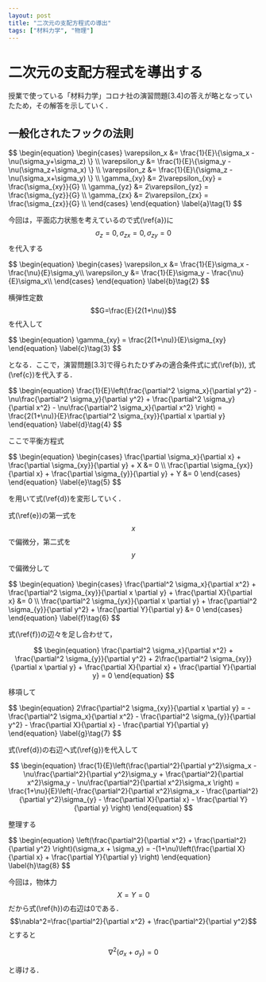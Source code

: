 ```yaml
---
layout: post
title: "二次元の支配方程式の導出"
tags: ["材料力学", "物理"]
---
```


# 二次元の支配方程式を導出する

授業で使っている「材料力学」コロナ社の演習問題[3.4]の答えが略となっていたため，その解答を示していく．

## 一般化されたフックの法則

<div style="overflow-x: auto">
$$
\begin{equation}
    \begin{cases}
        \varepsilon_x &= \frac{1}{E}\{\sigma_x - \nu(\sigma_y+\sigma_z) \} \\
        \varepsilon_y &= \frac{1}{E}\{\sigma_y - \nu(\sigma_z+\sigma_x) \} \\
        \varepsilon_z &= \frac{1}{E}\{\sigma_z - \nu(\sigma_x+\sigma_y) \} \\
        \gamma_{xy} &= 2\varepsilon_{xy} = \frac{\sigma_{xy}}{G} \\
        \gamma_{yz} &= 2\varepsilon_{yz} = \frac{\sigma_{yz}}{G} \\
        \gamma_{zx} &= 2\varepsilon_{zx} = \frac{\sigma_{zx}}{G} \\
    \end{cases}
\end{equation}
\label{a}\tag{1}
$$
</div>

今回は，平面応力状態を考えているので式(\ref{a})に$$\sigma_z=0, \sigma_{zx}=0, \sigma_{zy}=0$$を代入する

<div style="overflow-x: auto">
$$
\begin{equation}
    \begin{cases}
        \varepsilon_x &= \frac{1}{E}\sigma_x - \frac{\nu}{E}\sigma_y\\
        \varepsilon_y &= \frac{1}{E}\sigma_y - \frac{\nu}{E}\sigma_x\\
    \end{cases}
\end{equation}
\label{b}\tag{2}
$$
</div>

横弾性定数$$G=\frac{E}{2(1+\nu)}$$を代入して

<div style="overflow-x: auto">
$$
\begin{equation}
    \gamma_{xy} = \frac{2(1+\nu)}{E}\sigma_{xy}
\end{equation}
\label{c}\tag{3}
$$
</div>

となる．ここで，演習問題[3.3]で得られたひずみの適合条件式に式(\ref{b}), 式(\ref{c})を代入する．

<div style="overflow-x: auto">
$$
   \begin{equation}
    \frac{1}{E}\left(\frac{\partial^2 \sigma_x}{\partial y^2} - \nu\frac{\partial^2 \sigma_y}{\partial y^2} + \frac{\partial^2 \sigma_y}{\partial x^2} - \nu\frac{\partial^2 \sigma_x}{\partial x^2} \right) = \frac{2(1+\nu)}{E}\frac{\partial^2 \sigma_{xy}}{\partial x \partial y}
   \end{equation}
    \label{d}\tag{4}
$$
</div>


ここで平衡方程式

<div style="overflow-x: auto">
$$
\begin{equation}
    \begin{cases}
        \frac{\partial \sigma_x}{\partial x} + \frac{\partial \sigma_{xy}}{\partial y} + X &= 0 \\
        \frac{\partial \sigma_{yx}}{\partial x} + \frac{\partial \sigma_{y}}{\partial y} + Y &= 0
    \end{cases}
\end{equation}
\label{e}\tag{5}
$$
</div>

を用いて式(\ref{d})を変形していく．

式(\ref{e})の第一式を$$x$$で偏微分，第二式を$$y$$で偏微分して

<div style="overflow-x: auto">
$$
\begin{equation}
    \begin{cases}
        \frac{\partial^2 \sigma_x}{\partial x^2} + \frac{\partial^2 \sigma_{xy}}{\partial x \partial y} + \frac{\partial X}{\partial x} &= 0 \\
        \frac{\partial^2 \sigma_{yx}}{\partial x \partial y} + \frac{\partial^2 \sigma_{y}}{\partial y^2} + \frac{\partial Y}{\partial y} &= 0
    \end{cases}
\end{equation}
\label{f}\tag{6}
$$
<div>

式(\ref{f})の辺々を足し合わせて，

$$
\begin{equation}
    \frac{\partial^2 \sigma_x}{\partial x^2} + \frac{\partial^2 \sigma_{y}}{\partial y^2} + 2\frac{\partial^2 \sigma_{xy}}{\partial x \partial y} + \frac{\partial X}{\partial x} + \frac{\partial Y}{\partial y} = 0
\end{equation}
$$

移項して

<div style="overflow-x: auto">
$$
\begin{equation}
    2\frac{\partial^2 \sigma_{xy}}{\partial x \partial y} = -\frac{\partial^2 \sigma_x}{\partial x^2} - \frac{\partial^2 \sigma_{y}}{\partial y^2} - \frac{\partial X}{\partial x} - \frac{\partial Y}{\partial y}
\end{equation}
\label{g}\tag{7}
$$
</div>

式(\ref{d})の右辺へ式(\ref{g})を代入して

$$
\begin{equation}
    \frac{1}{E}\left(\frac{\partial^2}{\partial y^2}\sigma_x - \nu\frac{\partial^2}{\partial y^2}\sigma_y + \frac{\partial^2}{\partial x^2}\sigma_y - \nu\frac{\partial^2}{\partial x^2}\sigma_x \right) = \frac{1+\nu}{E}\left(-\frac{\partial^2}{\partial x^2}\sigma_x - \frac{\partial^2}{\partial y^2}\sigma_{y} - \frac{\partial X}{\partial x} - \frac{\partial Y}{\partial y} \right)
\end{equation}
$$

整理する

<div style="overflow-x: auto">
$$
\begin{equation}
    \left(\frac{\partial^2}{\partial x^2} + \frac{\partial^2}{\partial y^2} \right)(\sigma_x + \sigma_y) = -(1+\nu)\left(\frac{\partial X}{\partial x} + \frac{\partial Y}{\partial y} \right)
\end{equation}
\label{h}\tag{8}
$$
</div>

今回は，物体力$$X = Y = 0$$だから式(\ref{h})の右辺は0である．
$$\nabla^2=\frac{\partial^2}{\partial x^2} + \frac{\partial^2}{\partial y^2}$$とすると

$$
\begin{equation}
    \nabla^2 (\sigma_x + \sigma_y) = 0
\end{equation}
$$

と導ける．